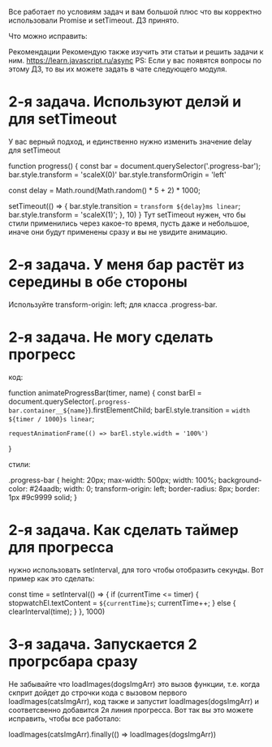 Все работает по условиям задач и вам большой плюс что вы корректно использовали Promise и setTimeout. ДЗ принято.

Что можно исправить:

Рекомендации
Рекомендую также изучить эти статьи и решить задачи к ним.
https://learn.javascript.ru/async
PS: Если у вас появятся вопросы по этому ДЗ, то вы их можете задать в чате следующего модуля.

# 2-я задача. Используют делэй и для setTimeout
У вас верный подход, и единственно нужно изменить значение delay для setTimeout

function progress() {
  const bar = document.querySelector('.progress-bar');
  bar.style.transform = 'scaleX(0)'
  bar.style.transformOrigin = 'left'

  const delay = Math.round(Math.random() * 5 + 2) * 1000;

  setTimeout(() => {
    bar.style.transition = `transform ${delay}ms linear`;
    bar.style.transform = 'scaleX(1)';
  }, 10)
}
Тут setTimeout нужен, что бы стили применились через какое-то время, пусть даже и небольшое, иначе они будут применены сразу и вы не увидите анимацию.


# 2-я задача. У меня бар растёт из середины в обе стороны
Используйте transform-origin: left; для класса .progress-bar.

# 2-я задача. Не могу сделать прогресс
код:

function animateProgressBar(timer, name) {
    const barEl = document.querySelector(`.progress-bar.container__${name}`).firstElementChild;
    barEl.style.transition = `width ${timer / 1000}s linear`;

    requestAnimationFrame(() => barEl.style.width = '100%')
}

стили:

.progress-bar {
    height: 20px;
    max-width: 500px;
    width: 100%;
    background-color: #24aadb;
    width: 0;
    transform-origin: left;
    border-radius: 8px;
    border: 1px #9c9999 solid;
}

# 2-я задача. Как сделать таймер для прогресса
нужно использовать setInterval, для того чтобы отобразить секунды. Вот пример как это сделать:

const time = setInterval(() => {
        if (currentTime <= timer) {
            stopwatchEl.textContent = `${currentTime}s`;
            currentTime++;
        } else {
            clearInterval(time);
        }
}, 1000)

# 3-я задача. Запускается 2 прогрсбара сразу
Не забывайте что loadImages(dogsImgArr) это вызов функции, т.е. когда скприт дойдет до строчки кода с вызовом первого loadImages(catsImgArr), код также и запустит loadImages(dogsImgArr) и соответсвенно добавится 2я линия прогресса. Вот так вы это можете исправить, чтобы все работало:

loadImages(catsImgArr).finally(() => loadImages(dogsImgArr))
